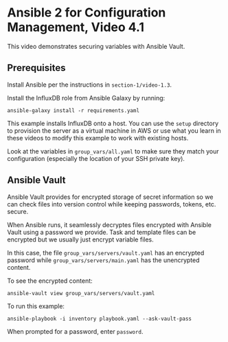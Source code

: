 # Ansible 2 for Configuration Management, Video 4.1

This video demonstrates securing variables with Ansible Vault.

## Prerequisites

Install Ansible per the instructions in `section-1/video-1.3`.

Install the InfluxDB role from Ansible Galaxy by running:

```
ansible-galaxy install -r requirements.yaml
```

This example installs InfluxDB onto a host. You can use the `setup` directory
to provision the server as a virtual machine in AWS or use what you learn in
these videos to modify this example to work with existing hosts.

Look at the variables in `group_vars/all.yaml` to make sure they match your
configuration (especially the location of your SSH private key).

## Ansible Vault

Ansible Vault provides for encrypted storage of secret information so we can
check files into version control while keeping passwords, tokens, etc. secure.

When Ansible runs, it seamlessly decryptes files encrypted with Ansible Vault
using a password we provide. Task and template files can be encrypted but we
usually just encrypt variable files.

In this case, the file `group_vars/servers/vault.yaml` has an encrypted password
while `group_vars/servers/main.yaml` has the unencrypted content.

To see the encrypted content:

```
ansible-vault view group_vars/servers/vault.yaml
```

To run this example:

```
ansible-playbook -i inventory playbook.yaml --ask-vault-pass
```

When prompted for a password, enter `password`.
